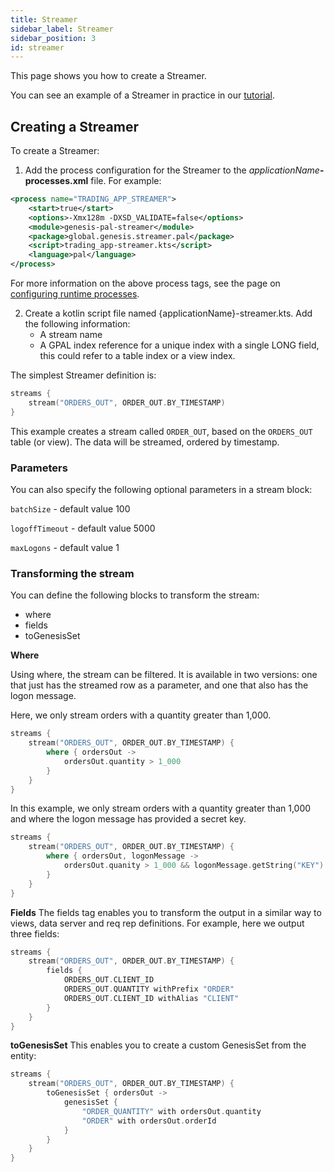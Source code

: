 ```yaml
---
title: Streamer
sidebar_label: Streamer
sidebar_position: 3
id: streamer
---
```


This page shows you how to create a Streamer.

You can see an example of a Streamer in practice in our [tutorial](/tutorials/building-an-application/fix-gateway/).

## Creating a Streamer
To create a Streamer:

1. Add the process configuration for the Streamer to the _applicationName_**-processes.xml** file. For example:

```xml
<process name="TRADING_APP_STREAMER">
    <start>true</start>
    <options>-Xmx128m -DXSD_VALIDATE=false</options>
    <module>genesis-pal-streamer</module>
    <package>global.genesis.streamer.pal</package>
    <script>trading_app-streamer.kts</script>
	<language>pal</language>
</process>
```

For more information on the above process tags, see the page on [configuring runtime processes](/creating-applications/configure-runtime/processes-xml).

2. Create a kotlin script file named {applicationName}-streamer.kts. Add the following information:
    * A stream name 
    * A GPAL index reference for a unique index with a single LONG field, this could refer to a table index or a view index.

The simplest Streamer definition is:
```kotlin
streams {
    stream("ORDERS_OUT", ORDER_OUT.BY_TIMESTAMP)  
}
```

This example creates a stream called `ORDER_OUT`, based on the `ORDERS_OUT` table (or view). The data will be streamed, ordered by timestamp.

### Parameters
You can also specify the following optional parameters in a stream block:

`batchSize` - default value 100

`logoffTimeout` - default value 5000

`maxLogons` - default value 1

### Transforming the stream
You can define the following blocks to transform the stream:
* where
* fields
* toGenesisSet

**Where**

Using where, the stream can be filtered. It is available in two versions: one that just has the streamed row as a parameter, and one that also has the logon message.

Here, we only stream orders with a quantity greater than 1,000.
```kotlin
streams {
    stream("ORDERS_OUT", ORDER_OUT.BY_TIMESTAMP) {
        where { ordersOut ->
            ordersOut.quantity > 1_000
        }
    }
}
```

In this example, we only stream orders with a quantity greater than 1,000 and where the logon message has provided a secret key.
```kotlin
streams {
    stream("ORDERS_OUT", ORDER_OUT.BY_TIMESTAMP) {
        where { ordersOut, logonMessage ->
            ordersOut.quanity > 1_000 && logonMessage.getString("KEY") == "SECRET"
        }
    }
}
```

**Fields**
The fields tag enables you to transform the output in a similar way to views, data server and req rep definitions. For example, here we output three fields:
```kotlin
streams {
    stream("ORDERS_OUT", ORDER_OUT.BY_TIMESTAMP) {
        fields {
            ORDERS_OUT.CLIENT_ID
            ORDERS_OUT.QUANTITY withPrefix "ORDER"
            ORDERS_OUT.CLIENT_ID withAlias "CLIENT"
        }
    }
}
```

**toGenesisSet**
This enables you to create a custom GenesisSet from the entity:
```kotlin
streams {
    stream("ORDERS_OUT", ORDER_OUT.BY_TIMESTAMP) {
        toGenesisSet { ordersOut ->
            genesisSet {
                "ORDER_QUANTITY" with ordersOut.quantity
                "ORDER" with ordersOut.orderId
            }
        }
    }
}
```
